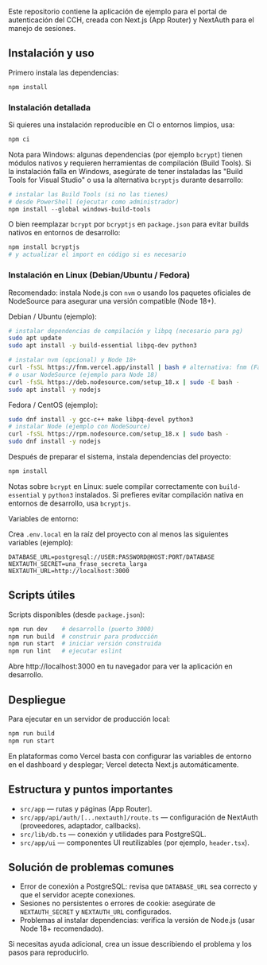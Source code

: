 Este repositorio contiene la aplicación de ejemplo para el portal de autenticación del CCH, creada con Next.js (App Router) y NextAuth para el manejo de sesiones.

## Instalación y uso

Primero instala las dependencias:

```bash
npm install
```

### Instalación detallada

Si quieres una instalación reproducible en CI o entornos limpios, usa:

```bash
npm ci
```

Nota para Windows: algunas dependencias (por ejemplo `bcrypt`) tienen módulos nativos y requieren herramientas de compilación (Build Tools). Si la instalación falla en Windows, asegúrate de tener instaladas las "Build Tools for Visual Studio" o usa la alternativa `bcryptjs` durante desarrollo:

```powershell
# instalar las Build Tools (si no las tienes)
# desde PowerShell (ejecutar como administrador)
npm install --global windows-build-tools
```

O bien reemplazar `bcrypt` por `bcryptjs` en `package.json` para evitar builds nativos en entornos de desarrollo:

```bash
npm install bcryptjs
# y actualizar el import en código si es necesario
```

### Instalación en Linux (Debian/Ubuntu / Fedora)

Recomendado: instala Node.js con `nvm` o usando los paquetes oficiales de NodeSource para asegurar una versión compatible (Node 18+).

Debian / Ubuntu (ejemplo):

```bash
# instalar dependencias de compilación y libpq (necesario para pg)
sudo apt update
sudo apt install -y build-essential libpq-dev python3

# instalar nvm (opcional) y Node 18+
curl -fsSL https://fnm.vercel.app/install | bash # alternativa: fnm (Fast Node Manager)
# o usar NodeSource (ejemplo para Node 18)
curl -fsSL https://deb.nodesource.com/setup_18.x | sudo -E bash -
sudo apt install -y nodejs
```

Fedora / CentOS (ejemplo):

```bash
sudo dnf install -y gcc-c++ make libpq-devel python3
# instalar Node (ejemplo con NodeSource)
curl -fsSL https://rpm.nodesource.com/setup_18.x | sudo bash -
sudo dnf install -y nodejs
```

Después de preparar el sistema, instala dependencias del proyecto:

```bash
npm install
```

Notas sobre `bcrypt` en Linux: suele compilar correctamente con `build-essential` y `python3` instalados. Si prefieres evitar compilación nativa en entornos de desarrollo, usa `bcryptjs`.

Variables de entorno:

Crea `.env.local` en la raíz del proyecto con al menos las siguientes variables (ejemplo):

```
DATABASE_URL=postgresql://USER:PASSWORD@HOST:PORT/DATABASE
NEXTAUTH_SECRET=una_frase_secreta_larga
NEXTAUTH_URL=http://localhost:3000
```

## Scripts útiles

Scripts disponibles (desde `package.json`):

```bash
npm run dev    # desarrollo (puerto 3000)
npm run build  # construir para producción
npm run start  # iniciar versión construida
npm run lint   # ejecutar eslint
```

Abre http://localhost:3000 en tu navegador para ver la aplicación en desarrollo.

## Despliegue

Para ejecutar en un servidor de producción local:

```bash
npm run build
npm run start
```

En plataformas como Vercel basta con configurar las variables de entorno en el dashboard y desplegar; Vercel detecta Next.js automáticamente.

## Estructura y puntos importantes

- `src/app` — rutas y páginas (App Router).
- `src/app/api/auth/[...nextauth]/route.ts` — configuración de NextAuth (proveedores, adaptador, callbacks).
- `src/lib/db.ts` — conexión y utilidades para PostgreSQL.
- `src/app/ui` — componentes UI reutilizables (por ejemplo, `header.tsx`).

## Solución de problemas comunes

- Error de conexión a PostgreSQL: revisa que `DATABASE_URL` sea correcto y que el servidor acepte conexiones.
- Sesiones no persistentes o errores de cookie: asegúrate de `NEXTAUTH_SECRET` y `NEXTAUTH_URL` configurados.
- Problemas al instalar dependencias: verifica la versión de Node.js (usar Node 18+ recomendado).

Si necesitas ayuda adicional, crea un issue describiendo el problema y los pasos para reproducirlo.

```

```
